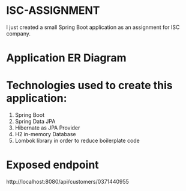 # ISC-ASSIGNMENT
I just created a small Spring Boot application as an assignment for ISC company.

# Application ER Diagram



# Technologies used to create this application:
1. Spring Boot
2. Spring Data JPA
3. Hibernate as JPA Provider
4. H2 in-memory Database
5. Lombok library in order to reduce boilerplate code


# Exposed endpoint
http://localhost:8080/api/customers/0371440955

